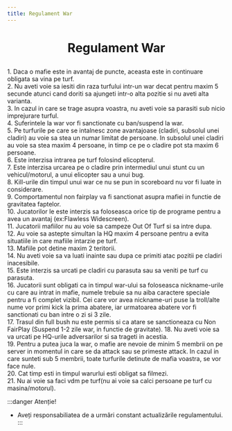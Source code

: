 ```yaml
---
title: Regulament War
---
```


# <span class="header-font"><center>Regulament War</center></span>

##

<span class="title-font">1. Daca o mafie este in avantaj de puncte, aceasta este in continuare obligata sa vina pe turf.</span><br>
<span class="title-font">2. Nu aveti voie sa iesiti din raza turfului intr-un war decat pentru maxim 5 secunde atunci cand doriti sa ajungeti intr-o alta pozitie si nu aveti alta varianta.</span><br>
<span class="title-font">3. In cazul in care se trage asupra voastra, nu aveti voie sa parasiti sub nicio imprejurare turful.</span><br>
<span class="title-font">4. Suferintele la war vor fi sanctionate cu ban/suspend la war.</span><br>
<span class="title-font">5. Pe turfurile pe care se intalnesc zone avantajoase (cladiri, subsolul unei cladiri) au voie sa stea un numar limitat de persoane. In subsolul unei cladiri au voie sa stea maxim 4 persoane, in timp ce pe o cladire pot sta maxim 6 persoane.</span><br>
<span class="title-font">6. Este interzisa intrarea pe turf folosind elicopterul.</span><br>
<span class="title-font">7. Este interzisa urcarea pe o cladire prin intermediul unui stunt cu un vehicul/motorul, a unui elicopter sau a unui bug.</span><br>
<span class="title-font">8. Kill-urile din timpul unui war ce nu se pun in scoreboard nu vor fi luate in considerare.</span><br>
<span class="title-font">9. Comportamentul non fairplay va fi sanctionat asupra mafiei in functie de gravitatea faptelor.</span><br>
<span class="title-font">10. Jucatorilor le este interzis sa foloseasca orice tip de programe pentru a avea un avantaj (ex:Flawless Widescreen).</span><br>
<span class="title-font">11. Jucatorii mafiilor nu au voie sa campeze Out Of Turf si sa intre dupa.</span><br>
<span class="title-font">12. Au voie sa astepte simultan la HQ maxim 4 persoane pentru a evita situatiile in care mafiile intarzie pe turf.</span><br>
<span class="title-font">13. Mafiile pot detine maxim 2 teritorii.</span><br>
<span class="title-font">14. Nu aveti voie sa va luati inainte sau dupa ce primiti atac pozitii pe cladiri inacesibile.</span><br>
<span class="title-font">15. Este interzis sa urcati pe cladiri cu parasuta sau sa veniti pe turf cu parasuta.</span><br>
<span class="title-font">16. Jucatorii sunt obligati ca in timpul war-ului sa foloseasca nickname-urile cu care au intrat in mafie, numele trebuie sa nu aiba caractere speciale pentru a fi complet vizibil. Cei care vor avea nickname-uri puse la troll/alte nume vor primi kick la prima abatere, iar urmatoarea abatere vor fi sanctionati cu ban intre o zi si 3 zile.</span><br>
<span class="title-font">17. Trasul din full bush nu este permis si ca atare se sanctioneaza cu Non FairPlay (Suspend 1-2 zile war, in functie de gravitate).
<span class="title-font">18. Nu aveti voie sa va urcati pe HQ-urile adversarilor si sa trageti in acestia.</span><br>
<span class="title-font">19. Pentru a putea juca la war, o mafie are nevoie de minim 5 membrii on pe server in momentul in care se da attack sau se primeste attack. In cazul in care sunteti sub 5 membrii, toate turfurile detinute de mafia voastra, se vor face nule.</span><br>
<span class="title-font">20. Cat timp esti in timpul warurlui esti obligat sa filmezi.</span><br>
<span class="title-font">21. Nu ai voie sa faci vdm pe turf(nu ai voie sa calci persoane pe turf cu masina/motorul).</span><br>

:::danger Atenție!
- Aveți responsabiliatea de a urmări constant actualizările regulamentului.
:::